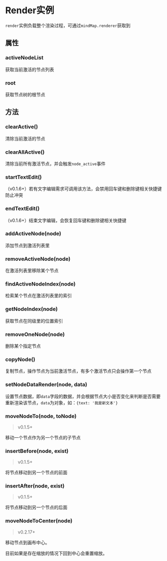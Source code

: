 # Render实例

`render`实例负载整个渲染过程，可通过`mindMap.renderer`获取到

## 属性

### activeNodeList

获取当前激活的节点列表

### root

获取节点树的根节点

## 方法

### clearActive()

清除当前激活的节点

### clearAllActive()

清除当前所有激活节点，并会触发`node_active`事件 

### startTextEdit()

（v0.1.6+）若有文字编辑需求可调用该方法，会禁用回车键和删除键相关快捷键防止冲突 

### endTextEdit()

（v0.1.6+）结束文字编辑，会恢复回车键和删除键相关快捷键

### addActiveNode(node)

添加节点到激活列表里

### removeActiveNode(node)

在激活列表里移除某个节点

### findActiveNodeIndex(node)

检索某个节点在激活列表里的索引

### getNodeIndex(node)

获取节点在同级里的位置索引

### removeOneNode(node)

删除某个指定节点

### copyNode()

复制节点，操作节点为当前激活节点，有多个激活节点只会操作第一个节点

### setNodeDataRender(node, data)

设置节点数据，即`data`字段的数据，并会根据节点大小是否变化来判断是否需要重新渲染该节点，`data`为对象，如：`{text: '我是新文本'}`

### moveNodeTo(node, toNode)

> v0.1.5+

移动一个节点作为另一个节点的子节点

### insertBefore(node, exist)

> v0.1.5+

将节点移动到另一个节点的前面

### insertAfter(node, exist)

> v0.1.5+

将节点移动到另一个节点的后面

### moveNodeToCenter(node)

> v0.2.17+

移动节点到画布中心。

目前如果是存在缩放的情况下回到中心会重置缩放。